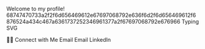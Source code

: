 
Welcome to my profile! 
68747470733a2f2f6d656469612e67697068792e636f6d2f6d656469612f6876524a434c467a6361737252346961377a2f67697068792e676966
Typing SVG

🤝🏻 Connect with Me
Email Email LinkedIn


